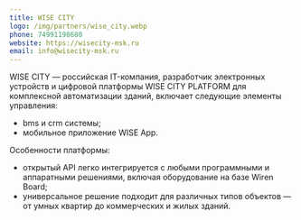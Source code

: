 ```yaml
---
title: WISE CITY
logo: /img/partners/wise_city.webp
phone: 74991198680 
website: https://wisecity-msk.ru
email: info@wisecity-msk.ru
---
```


WISE CITY  — российская IT-компания, разработчик электронных устройств и цифровой платформы WISE CITY PLATFORM для комплексной автоматизации зданий, включает следующие элементы управления:
* bms и crm системы;
* мобильное приложение WISE App.

Особенности платформы:
* открытый API легко интегрируется с любыми программными и аппаратными решениями, включая оборудование на базе Wiren Board;
* универсальное решение подходит для различных типов объектов — от умных квартир до коммерческих и жилых зданий. 
